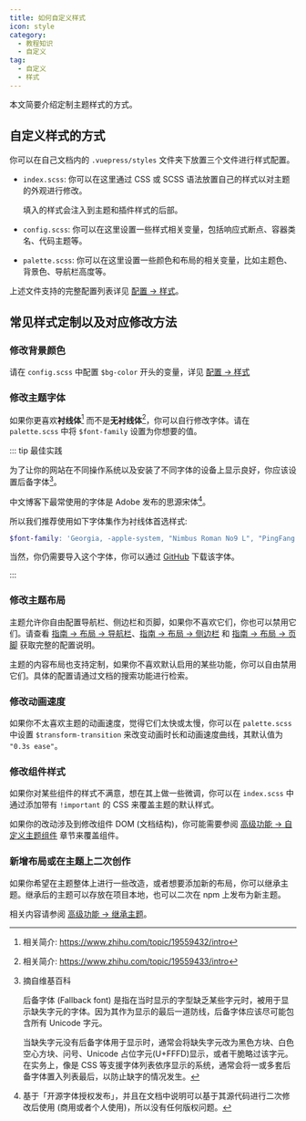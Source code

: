 ```yaml
---
title: 如何自定义样式
icon: style
category:
  - 教程知识
  - 自定义
tag:
  - 自定义
  - 样式
---
```


本文简要介绍定制主题样式的方式。

<!-- more -->

## 自定义样式的方式

你可以在自己文档内的 `.vuepress/styles` 文件夹下放置三个文件进行样式配置。

- `index.scss`: 你可以在这里通过 CSS 或 SCSS 语法放置自己的样式以对主题的外观进行修改。

  填入的样式会注入到主题和插件样式的后部。

- `config.scss`: 你可以在这里设置一些样式相关变量，包括响应式断点、容器类名、代码主题等。

- `palette.scss`: 你可以在这里设置一些颜色和布局的相关变量，比如主题色、背景色、导航栏高度等。

上述文件支持的完整配置列表详见 [配置 → 样式](../config/style.md)。

## 常见样式定制以及对应修改方法

### 修改背景颜色

请在 `config.scss` 中配置 `$bg-color` 开头的变量，详见 [配置 → 样式](../config/style.md#颜色设置)

### 修改主题字体

如果你更喜欢**衬线体**[^serif] 而不是**无衬线体**[^sans-serif]，你可以自行修改字体。请在 `palette.scss` 中将 `$font-family` 设置为你想要的值。

::: tip 最佳实践

为了让你的网站在不同操作系统以及安装了不同字体的设备上显示良好，你应该设置后备字体[^fallback-font]。

中文博客下最常使用的字体是 Adobe 发布的思源宋体[^noto-serif-sc]。

所以我们推荐使用如下字体集作为衬线体首选样式:

```scss
$font-family: 'Georgia, -apple-system, "Nimbus Roman No9 L", "PingFang SC", "Hiragino Sans GB", "Noto Serif SC", "Microsoft Yahei", "WenQuanYi Micro Hei", "ST Heiti", sans-serif';
```

当然，你仍需要导入这个字体，你可以通过 [GitHub](https://github.com/googlefonts/noto-cjk) 下载该字体。

:::

[^serif]: 相关简介: <https://www.zhihu.com/topic/19559432/intro>
[^sans-serif]: 相关简介: <https://www.zhihu.com/topic/19559433/intro>
[^fallback-font]: 摘自维基百科

    后备字体 (Fallback font) 是指在当时显示的字型缺乏某些字元时，被用于显示缺失字元的字体。因为其作为显示的最后一道防线，后备字体应该尽可能包含所有 Unicode 字元。

    当缺失字元没有后备字体用于显示时，通常会将缺失字元改为黑色方块、白色空心方块、问号、Unicode 占位字元(U+FFFD)显示，或者干脆略过该字元。在实务上，像是 CSS 等支援字体列表依序显示的系统，通常会将一或多套后备字体置入列表最后，以防止缺字的情况发生。

[^noto-serif-sc]: 基于「开源字体授权发布」，并且在文档中说明可以基于其源代码进行二次修改后使用 (商用或者个人使用)，所以没有任何版权问题。

### 修改主题布局

主题允许你自由配置导航栏、侧边栏和页脚，如果你不喜欢它们，你也可以禁用它们。请查看 [指南 → 布局 → 导航栏](../guide/layout/navbar.md)、[指南 → 布局 → 侧边栏](../guide/layout/sidebar.md) 和 [指南 → 布局 → 页脚](../guide/layout/footer.md) 获取完整的配置说明。

主题的内容布局也支持定制，如果你不喜欢默认启用的某些功能，你可以自由禁用它们。具体的配置请通过文档的搜索功能进行检索。

### 修改动画速度

如果你不太喜欢主题的动画速度，觉得它们太快或太慢，你可以在 `palette.scss` 中设置 `$transform-transition` 来改变动画时长和动画速度曲线，其默认值为 `"0.3s ease"`。

### 修改组件样式

如果你对某些组件的样式不满意，想在其上做一些微调，你可以在 `index.scss` 中通过添加带有 `!important` 的 CSS 来覆盖主题的默认样式。

如果你的改动涉及到修改组件 DOM (文档结构)，你可能需要参阅 [高级功能 → 自定义主题组件](../guide/advanced/customize.md) 章节来覆盖组件。

### 新增布局或在主题上二次创作

如果你希望在主题整体上进行一些改造，或者想要添加新的布局，你可以继承主题。继承后的主题可以存放在项目本地，也可以二次在 npm 上发布为新主题。

相关内容请参阅 [高级功能 → 继承主题](../guide/advanced/extend.md)。
